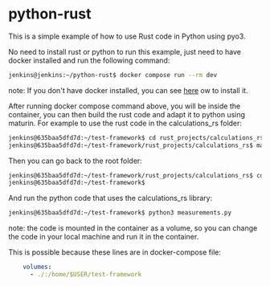 # python-rust

This is a simple example of how to use Rust code in Python using pyo3.

No need to install rust or python to run this example, just need to have docker installed and run the following command:

```bash
jenkins@jenkins:~/python-rust$ docker compose run --rm dev
```
note: If you don't have docker installed, you can see [here](https://docs.docker.com/engine/install/debian/) ow to install it.

After running docker compose command above, you will be inside the container, you can then build the rust code and adapt it to python using maturin.
For example to use the rust code in the calculations_rs folder:
```bash 
jenkins@635baa5dfd7d:~/test-framework$ cd rust_projects/calculations_rs
jenkins@635baa5dfd7d:~/test-framework/rust_projects/calculations_rs$ maturin develop
```

Then you can go back to the root folder:
```bash
jenkins@635baa5dfd7d:~/test-framework/rust_projects/calculations_rs$ cd ../..
jenkins@635baa5dfd7d:~/test-framework$
```


And run the python code that uses the calculations_rs library:

```bash
jenkins@635baa5dfd7d:~/test-framework$ python3 measurements.py
```

note: the code is mounted in the container as a volume, so you can change the code in your local machine and run it in the container.

This is possible because these lines are in docker-compose file:

```yaml
    volumes:
      - ./:/home/$USER/test-framework
```



